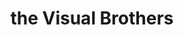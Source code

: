 ---
category: residents
layout: post
title: the Visual Brothers
profession: installation / interior design
website:  www.tvbdesigns.com
---